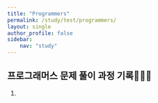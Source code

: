 ```yaml
---
title: "Programmers"
permalink: /study/test/programmers/
layout: single
author_profile: false
sidebar:
    nav: "study"
---
```

 
## 프로그래머스 문제 풀이 과정 기록👩🏻‍💻

1. 
